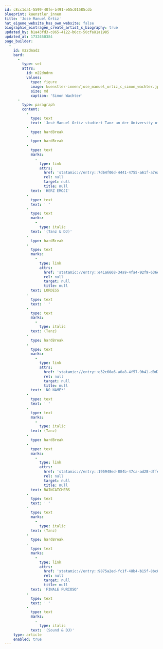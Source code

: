```yaml
---
id: c8cc1da1-5599-40fe-b491-e55c01585cdb
blueprint: kuenstler_innen
title: 'José Manuel Ortiz'
hat_eigene_website_has_own_website: false
biographie_eintragen_create_artist_s_biography: true
updated_by: b1a43fd3-c865-4122-b6cc-50cfa81a1985
updated_at: 1732460384
page_builder:
  -
    id: m22dnadz
    bard:
      -
        type: set
        attrs:
          id: m22dndnm
          values:
            type: figure
            image: kuenstler-innen/jose_manuel_ortiz_c_simon_wachter.jpg
            size: md
            caption: 'Simon Wachter'
      -
        type: paragraph
        content:
          -
            type: text
            text: 'José Manuel Ortiz studiert Tanz an der University of Veracruz und an der Folkwang Universität der Künste. Er arbeitet mit renommierten Künstlern wie Jérôme Bel, Johannes Wieland, Pina Bausch, William Forsythe, Carmen Casagrande, Kristof Szabó, Alfredo Zinola, Sebastian Blasus, Sebastian Spahn, Adrian Castelló, Fang-yu sowie William Sánchez H., und ist sowohl bei SZENE 2WEI als auch bei THE GARDEN // performing arts aktiv.'
          -
            type: hardBreak
          -
            type: hardBreak
          -
            type: text
            marks:
              -
                type: link
                attrs:
                  href: 'statamic://entry::7d64f06d-4441-4755-a61f-a7ea44487e45'
                  rel: null
                  target: null
                  title: null
            text: 'HERZ EMOJI'
          -
            type: text
            text: ' '
          -
            type: text
            marks:
              -
                type: italic
            text: '(Tanz & DJ)'
          -
            type: hardBreak
          -
            type: text
            marks:
              -
                type: link
                attrs:
                  href: 'statamic://entry::e41a6668-34a9-4fa4-92f9-636e76d27b9b'
                  rel: null
                  target: null
                  title: null
            text: LORDESS
          -
            type: text
            text: ' '
          -
            type: text
            marks:
              -
                type: italic
            text: (Tanz)
          -
            type: hardBreak
          -
            type: text
            marks:
              -
                type: link
                attrs:
                  href: 'statamic://entry::e32c60a6-a0a8-4f57-9b41-d0d23ae6d778'
                  rel: null
                  target: null
                  title: null
            text: 'NO NAME*'
          -
            type: text
            text: ' '
          -
            type: text
            marks:
              -
                type: italic
            text: (Tanz)
          -
            type: hardBreak
          -
            type: text
            marks:
              -
                type: link
                attrs:
                  href: 'statamic://entry::195948ed-884b-47ca-ad28-dffe66db90ae'
                  rel: null
                  target: null
                  title: null
            text: RAINCATCHERS
          -
            type: text
            text: ' '
          -
            type: text
            marks:
              -
                type: italic
            text: (Tanz)
          -
            type: hardBreak
          -
            type: text
            marks:
              -
                type: link
                attrs:
                  href: 'statamic://entry::9875a2ed-fc1f-48b4-b15f-8bc8317b9cf4'
                  rel: null
                  target: null
                  title: null
            text: 'FINALE FURIOSO'
          -
            type: text
            text: ' '
          -
            type: text
            marks:
              -
                type: italic
            text: '(Sound & DJ)'
    type: article
    enabled: true
---
```

